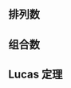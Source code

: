 ## 排列数

<div style="page-break-after: always;"></div>

## 组合数

<div style="page-break-after: always;"></div>

## Lucas 定理

